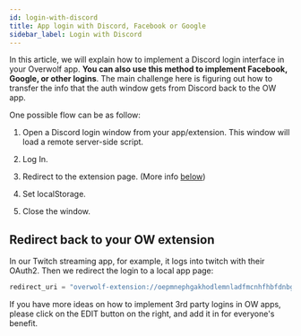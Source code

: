 ```yaml
---
id: login-with-discord
title: App login with Discord, Facebook or Google
sidebar_label: Login with Discord
---
```



In this article, we will explain how to implement a Discord login interface in your Overwolf app. **You can also use this method to implement Facebook, Google, or other logins**. The main challenge here is figuring out how to transfer the info that the auth window gets from Discord back to the OW app.

One possible flow can be as follow:
 
1. Open a Discord login window from your app/extension. This window will load a remote server-side script.  

2. Log In.  

3. Redirect to the extension page. (More info [below](#redirect-back-to-your-ow-extension))

4. Set localStorage.  

5. Close the window.

## Redirect back to your OW extension

In our Twitch streaming app, for example, it logs into twitch with their OAuth2.  Then we redirect the login to a local app page:

```js
redirect_uri = "overwolf-extension://oepmnephgakhodlemnladfmcnhfhbfdnbgolmcok/external-windows/login/login.html";
```

If you have more ideas on how to implement 3rd party logins in OW apps, please click on the EDIT button on the right, and add it in for everyone's benefit.